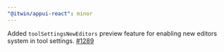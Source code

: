 ```yaml
---
"@itwin/appui-react": minor
---
```


Added `toolSettingsNewEditors` preview feature for enabling new editors system in tool settings. [#1289](https://github.com/iTwin/appui/pull/1289)
